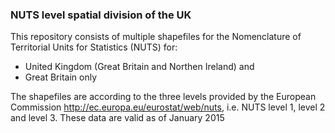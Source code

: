 ### NUTS level spatial division of the UK

This repository consists of multiple shapefiles for the Nomenclature of Territorial Units for Statistics (NUTS) for:
* United Kingdom (Great Britain and Northen Ireland) and 
* Great Britain only

The shapefiles are according to the three levels provided by the European Commission http://ec.europa.eu/eurostat/web/nuts, i.e. NUTS level 1, level 2 and level 3. These data are valid as of January 2015
